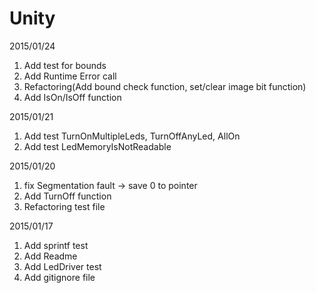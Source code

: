 # Unity

2015/01/24

1. Add test for bounds
2. Add Runtime Error call
3. Refactoring(Add bound check function, set/clear image bit function)
4. Add IsOn/IsOff function

2015/01/21

1. Add test TurnOnMultipleLeds, TurnOffAnyLed, AllOn
2. Add test LedMemoryIsNotReadable

2015/01/20

1. fix Segmentation fault -> save 0 to pointer
2. Add TurnOff function
3. Refactoring test file

2015/01/17

1. Add sprintf test
2. Add Readme
3. Add LedDriver test
4. Add gitignore file

